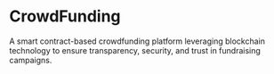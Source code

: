 # CrowdFunding
A smart contract-based crowdfunding platform leveraging blockchain technology to ensure transparency, security, and trust in fundraising campaigns.
